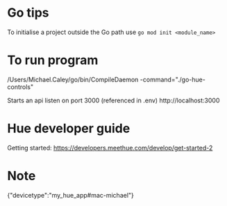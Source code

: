 # Go tips

To initialise a project outside the Go path use `go mod init <module_name>`

# To run program

/Users/Michael.Caley/go/bin/CompileDaemon -command="./go-hue-controls"

Starts an api listen on port 3000 (referenced in .env) http://localhost:3000

# Hue developer guide

Getting started: https://developers.meethue.com/develop/get-started-2

# Note

{"devicetype":"my_hue_app#mac-michael"}
